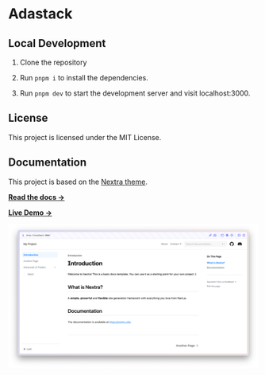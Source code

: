 # Adastack

## Local Development

1. Clone the repository

2. Run `pnpm i` to install the dependencies.

3. Run `pnpm dev` to start the development server and visit localhost:3000.

## License

This project is licensed under the MIT License.

## Documentation

This project is based on the [Nextra theme](https://nextra.site).

[**Read the docs →**](https://nextra.site/docs)

[**Live Demo →**](https://nextra-docs-template.vercel.app)

[![](.github/screenshot.png)](https://nextra-docs-template.vercel.app)

